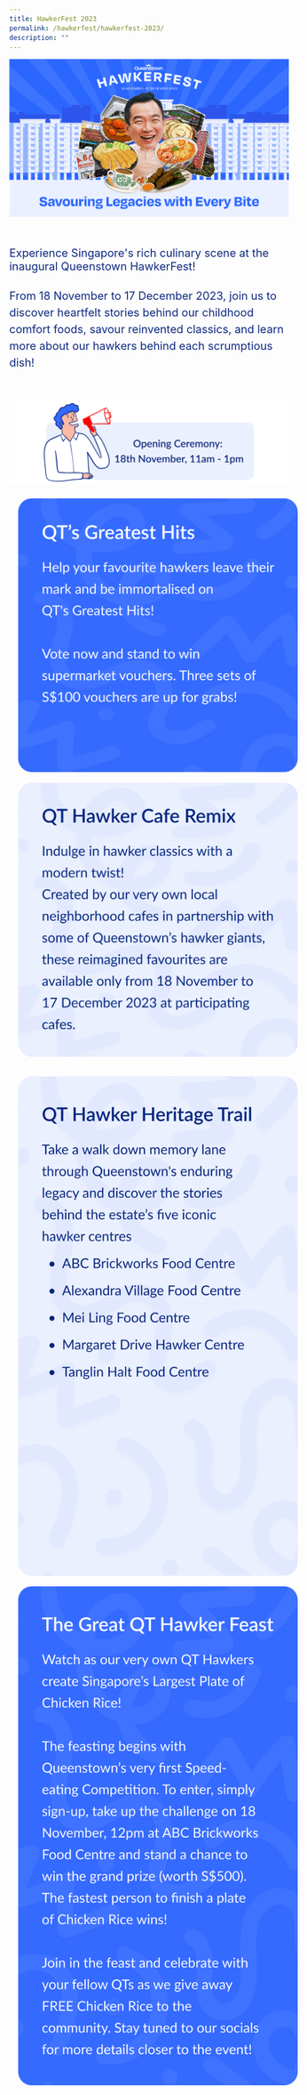```yaml
---
title: HawkerFest 2023
permalink: /hawkerfest/hawkerfest-2023/
description: ""
---
```

![](/images/HAWKERFEST/HAWKERFEST%202023/hawkerfest-banner.jpg)

<div class="description-container">
	<p class="body">
	Experience Singapore's rich culinary scene at the inaugural Queenstown HawkerFest! 
	</p>
	<p style="line-height: 1.5; padding-bottom: 16px" class="body">
	From 18 November to 17 December 2023, join us to discover heartfelt stories behind our childhood comfort foods, savour reinvented classics, and learn more about our hawkers behind each scrumptious dish!
	</p>
</div>

<div style="padding-bottom: 24px" class="sub-banner-website">
<img src="/images/HAWKERFEST/HAWKERFEST%202023/open-ceremony.png">
	<br>
</div>

<div class="sub-banner-mobile">
<img src="/images/HAWKERFEST/HAWKERFEST%202023/open-ceremony-mobile.png" style="padding-bottom: 40px; padding-top: 10px">
</div>

<div class="row">
	<div class="col-6">
		<img src="/images/HAWKERFEST/HAWKERFEST%202023/qt-greatest-hits.png" style="margin-bottom:16px;padding-left:16px;padding-right:16px">
	</div>
	<div class="col-6">
		<img src="/images/HAWKERFEST/HAWKERFEST%202023/qt-hawker-cafe-remix.png" style="margin-bottom:16px;padding-left:16px;padding-right:16px">
	</div>
</div>

<div class="sub-banner-website">
	<div style="margin-top:16px" class="row">
		<div class="col-6">
			<img src="/images/HAWKERFEST/HAWKERFEST%202023/qt-hawker-heritage-trail.png" style="margin-bottom:16px;padding-left:16px;padding-right:16px">
		</div>
		<div class="col-6">
			<img src="/images/HAWKERFEST/HAWKERFEST%202023/the-great-qt-hawker-feast.png" style="margin-bottom:16px;padding-left:16px;padding-right:16px">
		</div>
	</div>
</div>

<div class="sub-banner-mobile">
	<div style="padding-top:16px" class="row">
		<div class="col-6">
			<img src="/images/HAWKERFEST/HAWKERFEST%202023/the-great-qt-hawker-feast.png" style="margin-bottom:16px;padding-left:16px;padding-right:16px">
		</div>
		<div class="col-6">
			<img src="/images/HAWKERFEST/HAWKERFEST%202023/qt-hawker-heritage-trail.png" style="margin-bottom:16px;padding-left:16px;padding-right:16px">
		</div>
	</div>
</div>

<style>
.body {
	font-size: 20px;
	font-weight: 400;
	color: #102A80;
	padding-bottom: 6px;
}

.description-container {
	@media only screen and (min-width: 769px) {
		padding-top: 16px;
		padding-bottom: 16px;
	}
}
	
.sub-banner-website {
		visibility: hidden;
		display: none;
	
	@media only screen and (min-width: 769px) {
		visibility: visible;
		display: block;
	}
}
	
.sub-banner-mobile {
		visibility: hidden;
		display: none;
	
		@media only screen and (max-width: 768px) {
		visibility: visible;
		display: block;
}
</style>